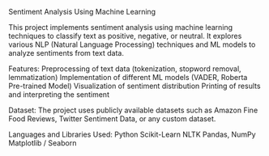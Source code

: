 Sentiment Analysis Using Machine Learning

This project implements sentiment analysis using machine learning techniques to classify text as positive, negative, or neutral. It explores various NLP (Natural Language Processing) techniques and ML models to analyze sentiments from text data.

Features:
Preprocessing of text data (tokenization, stopword removal, lemmatization)
Implementation of different ML models (VADER, Roberta Pre-trained Model)
Visualization of sentiment distribution
Printing of results and interpreting the sentiment

Dataset:
The project uses publicly available datasets such as Amazon Fine Food Reviews, Twitter Sentiment Data, or any custom dataset.

Languages and Libraries Used:
Python
Scikit-Learn
NLTK
Pandas, NumPy
Matplotlib / Seaborn
